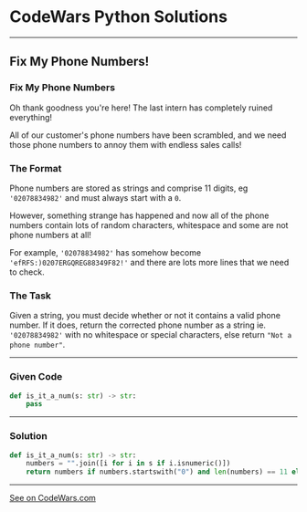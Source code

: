 # CodeWars Python Solutions

---

## Fix My Phone Numbers!

### Fix My Phone Numbers
Oh thank goodness you're here! The last intern has completely ruined everything!

All of our customer's phone numbers have been scrambled, and we need those phone numbers to annoy them with endless sales calls!

### The Format
Phone numbers are stored as strings and comprise 11 digits, eg `'02078834982'` and must always start with a `0`.

However, something strange has happened and now all of the phone numbers contain lots of random characters, whitespace and some are not phone numbers at all!

For example, `'02078834982'` has somehow become `'efRFS:)0207ERGQREG88349F82!'` and there are lots more lines that we need to check.

### The Task
Given a string, you must decide whether or not it contains a valid phone number. If it does, return the corrected phone number as a string ie. `'02078834982'` with no whitespace or special characters, else return `"Not a phone number"`.

---

### Given Code


```python
def is_it_a_num(s: str) -> str:
    pass
```

---

### Solution 


```python
def is_it_a_num(s: str) -> str:
    numbers = "".join([i for i in s if i.isnumeric()])
    return numbers if numbers.startswith("0") and len(numbers) == 11 else "Not a phone number"
```

-------

[See on CodeWars.com](https://www.codewars.com/kata/596343a24489a8b2a00000a2)
